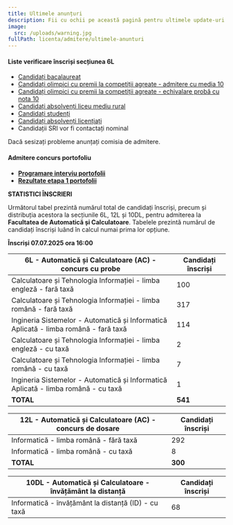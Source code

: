 ```yaml
---
title: Ultimele anunțuri
description: Fii cu ochii pe această pagină pentru ultimele update-uri!
image:
  src: /uploads/warning.jpg
fullPath: licenta/admitere/ultimele-anunturi
---
```

#### **Liste verificare înscriși secțiunea 6L**

* [Candidați bacalaureat](https://admitere.ac.upt.ro/uploads/6l-b.pdf)
* [Candidați olimpici cu premii la competiții agreate - admitere cu media 10](https://admitere.ac.upt.ro/uploads/6l-o1.pdf)
* [Candidați olimpici cu premii la competiții agreate - echivalare probă cu nota 10](https://admitere.ac.upt.ro/uploads/6l-o2.pdf)
* [Candidați absolvenți liceu mediu rural](https://admitere.ac.upt.ro/uploads/6l-rural.pdf)
* [Candidați studenți](https://admitere.ac.upt.ro/uploads/6l-s.pdf)
* [Candidați absolvenți licențiați](https://admitere.ac.upt.ro/uploads/6l-l.pdf)
* Candidații SRI vor fi contactați nominal

Dacă sesizați probleme anunțați comisia de admitere.

#### **Admitere concurs portofoliu**

* **[Programare interviu portofolii](https://admitere.ac.upt.ro/uploads/programareinterviu-2025.pdf)**
* **[Rezultate etapa 1 portofolii](https://admitere.ac.upt.ro/uploads/rezultateportofoliu_etapa1-2025.pdf)**

**STATISTICI ÎNSCRIERI**

Următorul tabel prezintă numărul total de candidați înscriși, precum și distribuția acestora la secțiunile 6L, 12L și 10DL, pentru admiterea la **Facultatea de Automatică și Calculatoare**. Tabelele prezintă numărul de candidați înscriși luând în calcul numai prima lor opțiune.

**Înscriși 07.07.2025 ora 16:00**

| **6L - Automatică și Calculatoare (AC) - concurs cu probe**                          | **Candidați înscriși** |
| ------------------------------------------------------------------------------------ | ---------------------- |
| Calculatoare și Tehnologia Informației - limba engleză - fară taxă                   | 100                    |
| Calculatoare și Tehnologia Informației - limba română - fară taxă                    | 317                    |
| Ingineria Sistemelor - Automatică și Informatică Aplicată - limba română - fară taxă | 114                    |
| Calculatoare și Tehnologia Informației - limba engleză - cu taxă                     | 2                      |
| Calculatoare și Tehnologia Informației - limba română - cu taxă                      | 7                      |
| Ingineria Sistemelor - Automatică și Informatică Aplicată - limba română - cu taxă   | 1                      |
| **TOTAL**                                                                            | **541**                |

| **12L - Automatică și Calculatoare (AC) - concurs de dosare** | **Candidați înscriși** |
| ------------------------------------------------------------- | ---------------------- |
| Informatică - limba română - fără taxă                        | 292                    |
| Informatică - limba română - cu taxă                          | 8                      |
| **TOTAL**                                                     | **300**                |

| **10DL - Automatică și Calculatoare - învățământ la distanță** | **Candidați înscriși** |
| -------------------------------------------------------------- | ---------------------- |
| Informatică - învățământ la distanță (ID) - cu taxă            | 68                     |